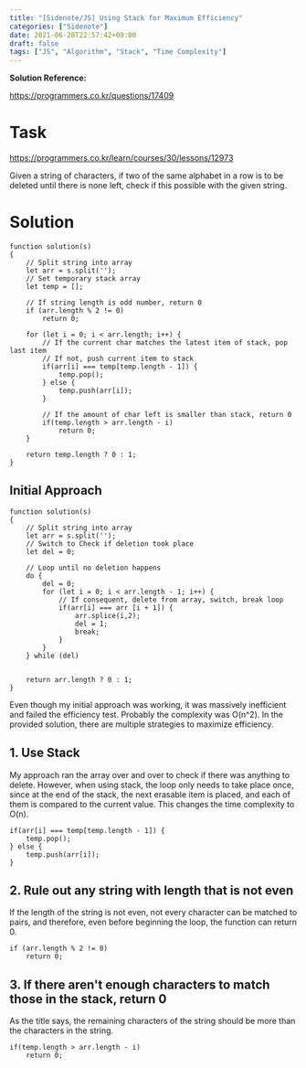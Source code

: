 ```yaml
---
title: "[Sidenote/JS] Using Stack for Maximum Efficiency"
categories: ["Sidenote"]
date: 2021-06-28T22:57:42+09:00
draft: false
tags: ["JS", "Algorithm", "Stack", "Time Complexity"]
---
```


**Solution Reference:**

https://programmers.co.kr/questions/17409

# Task
https://programmers.co.kr/learn/courses/30/lessons/12973

Given a string of characters, if two of the same alphabet in a row is to be deleted until there is none left, check if this possible with the given string.

# Solution
``` JS
function solution(s)
{
    // Split string into array
    let arr = s.split('');
    // Set temporary stack array
    let temp = [];
    
    // If string length is odd number, return 0
    if (arr.length % 2 != 0)
        return 0;

    for (let i = 0; i < arr.length; i++) {
        // If the current char matches the latest item of stack, pop last item
        // If not, push current item to stack
        if(arr[i] === temp[temp.length - 1]) {
            temp.pop();
        } else {
            temp.push(arr[i]);
        }

        // If the amount of char left is smaller than stack, return 0
        if(temp.length > arr.length - i)
            return 0;
    }

    return temp.length ? 0 : 1;
}
```

## Initial Approach
``` JS
function solution(s)
{
    // Split string into array
    let arr = s.split('');
    // Switch to Check if deletion took place
    let del = 0;
    
    // Loop until no deletion happens
    do {
        del = 0;
        for (let i = 0; i < arr.length - 1; i++) {
            // If consequent, delete from array, switch, break loop
            if(arr[i] === arr [i + 1]) {
                arr.splice(i,2);
                del = 1;
                break;
            }
        }
    } while (del)
    

    return arr.length ? 0 : 1;
}
```

Even though my initial approach was working, it was massively inefficient and failed the efficiency test. Probably the complexity was O(n^2). In the provided solution, there are multiple strategies to maximize efficiency.

## 1. Use Stack
My approach ran the array over and over to check if there was anything to delete. However, when using stack, the loop only needs to take place once, since at the end of the stack, the next erasable item is placed, and each of them is compared to the current value. This changes the time complexity to O(n).

``` JS
if(arr[i] === temp[temp.length - 1]) {
    temp.pop();
} else {
    temp.push(arr[i]);
}
```

## 2. Rule out any string with length that is not even
If the length of the string is not even, not every character can be matched to pairs, and therefore, even before beginning the loop, the function can return 0.

```JS
if (arr.length % 2 != 0)
    return 0;
```

## 3. If there aren't enough characters to match those in the stack, return 0
As the title says, the remaining characters of the string should be more than the characters in the string.

```JS
if(temp.length > arr.length - i)
    return 0;
```